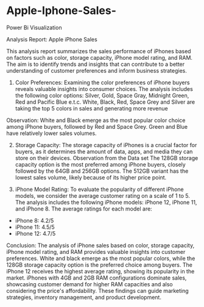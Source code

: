 # Apple-Iphone-Sales-
Power Bi Visualization


Analysis Report: Apple iPhone Sales

This analysis report summarizes the sales performance of iPhones based on factors such as color, storage capacity, iPhone model rating, and RAM. The aim is to identify trends and insights that can contribute to a better understanding of customer preferences and inform business strategies.

1. Color Preferences:
Examining the color preferences of iPhone buyers reveals valuable insights into consumer choices. The analysis includes the following color options: Silver, Gold, Space Gray, Midnight Green, Red and Pacific Blue e.t.c. White, Black, Red, Space Grey and Silver are taking the top 5 colors in sales and generating more revenue

Observation: White and Black emerge as the most popular color choice among iPhone buyers, followed by Red and Space Grey. Green and Blue have relatively lower sales volumes.

2. Storage Capacity:
The storage capacity of iPhones is a crucial factor for buyers, as it determines the amount of data, apps, and media they can store on their devices.
Observation from the Data set The 128GB storage capacity option is the most preferred among iPhone buyers, closely followed by the 64GB and 256GB options. The 512GB variant has the lowest sales volume, likely because of its higher price point.

3. iPhone Model Rating:
To evaluate the popularity of different iPhone models, we consider the average customer rating on a scale of 1 to 5. The analysis includes the following iPhone models: iPhone 12, iPhone 11, and iPhone 8. The average ratings for each model are:
- iPhone 8: 4.2/5
- iPhone 11: 4.5/5
- iPhone 12: 4.7/5

Conclusion:
The analysis of iPhone sales based on color, storage capacity, iPhone model rating, and RAM provides valuable insights into customer preferences. White and black emerge as the most popular colors, while the 128GB storage capacity option is the preferred choice among buyers. The iPhone 12 receives the highest average rating, showing its popularity in the market. iPhones with 4GB and 2GB RAM configurations dominate sales, showcasing customer demand for higher RAM capacities and also considering the price's affordability. These findings can guide marketing strategies, inventory management, and product development.
